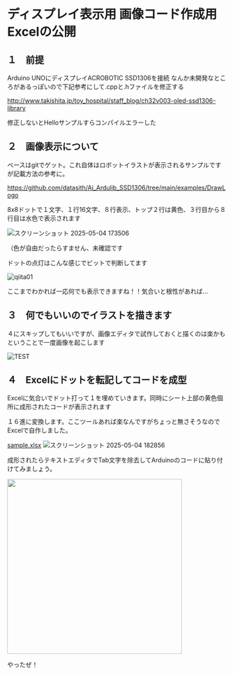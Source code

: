 # ディスプレイ表示用 画像コード作成用Excelの公開
## １　前提
Arduino UNOにディスプレイACROBOTIC SSD1306を接続
なんか未開発なところがあるっぽいので下記参考にして.cppと.hファイルを修正する

http://www.takishita.jp/toy_hospital/staff_blog/ch32v003-oled-ssd1306-library
  
修正しないとHelloサンプルすらコンパイルエラーした
  
## ２　画像表示について
ベースはgitでゲット。これ自体はロボットイラストが表示されるサンプルですが記載方法の参考に。
  
https://github.com/datasith/Ai_Ardulib_SSD1306/tree/main/examples/DrawLogo

8x8ドットで１文字、１行16文字、８行表示、トップ２行は黄色、３行目から８行目は水色で表示されます
  
![スクリーンショット 2025-05-04 173506](https://github.com/user-attachments/assets/d02e15ed-cd8f-4dd3-a839-19930fc84290)

（色が自由だったらすません、未確認です

ドットの点灯はこんな感じでビットで判断してます
  
![qiita01](https://github.com/user-attachments/assets/c7a0590c-b82c-4020-84dd-1e1da222690e)


ここまでわかれば一応何でも表示できますね！！気合いと根性があれば…
  
## ３　何でもいいのでイラストを描きます
４にスキップしてもいいですが、画像エディタで試作しておくと描くのは楽かもということで一度画像を起こします

![TEST](https://github.com/user-attachments/assets/422a0a1c-061c-4ef2-8f75-71f683f3423c)

## ４　Excelにドットを転記してコードを成型
Excelに気合いでドット打って１を埋めていきます。同時にシート上部の黄色個所に成形されたコードが表示されます

１６進に変換します。ここツールあれば楽なんですがちょっと無さそうなのでExcelで自作しました。

[sample.xlsx](https://github.com/user-attachments/files/20026852/sample.xlsx)
![スクリーンショット 2025-05-04 182856](https://github.com/user-attachments/assets/acc29776-1994-4e76-bda8-8d07caea9180)

成形されたらテキストエディタでTab文字を除去してArduinoのコードに貼り付けてみましょう。
  
<img width=400 src="https://github.com/user-attachments/assets/bc6ce12a-7248-40e1-93bd-4e32c7fe36d1">

やったぜ！
  

